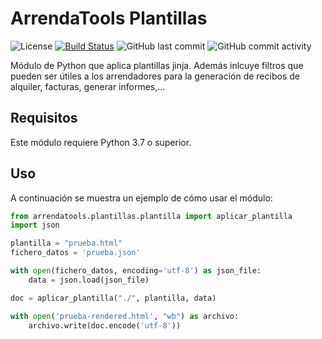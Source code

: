 # ArrendaTools Plantillas
![License](https://img.shields.io/github/license/hokus15/ArrendaToolsPlantillas)
[![Build Status](https://github.com/hokus15/ArrendaToolsPlantillas/actions/workflows/main.yml/badge.svg)](https://github.com/hokus15/ArrendaToolsPlantillas/actions)
![GitHub last commit](https://img.shields.io/github/last-commit/hokus15/ArrendaToolsPlantillas?logo=github)
![GitHub commit activity](https://img.shields.io/github/commit-activity/m/hokus15/ArrendaToolsPlantillas?logo=github)

Módulo de Python que aplica plantillas jinja. Además inlcuye filtros que pueden ser útiles a los arrendadores para la generación de recibos de alquiler, facturas, generar informes,...

## Requisitos

Este módulo requiere Python 3.7 o superior.

## Uso

A continuación se muestra un ejemplo de cómo usar el módulo:

```python
from arrendatools.plantillas.plantilla import aplicar_plantilla
import json

plantilla = "prueba.html"
fichero_datos = 'prueba.json'

with open(fichero_datos, encoding='utf-8') as json_file:
    data = json.load(json_file)

doc = aplicar_plantilla("./", plantilla, data)

with open('prueba-rendered.html', "wb") as archivo:
    archivo.write(doc.encode('utf-8'))

```
